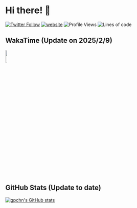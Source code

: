 # Hi there! 👋

[![Twitter Follow](https://img.shields.io/twitter/follow/gpchn?label=Follow)](https://twitter.com/intent/follow?screen_name=gpchn)
[![website](https://img.shields.io/badge/Website-46a2f1.svg?&style=flat-square&logo=Google-Chrome&logoColor=white&link=https://gpchn.252123.xyz/)](https://gpchn.252123.xyz/)
![Profile Views](http://img.shields.io/badge/Profile%20Views-878-blue)
![Lines of code](https://img.shields.io/badge/From%20Hello%20World%20I%27ve%20Written-6.8%20million%20lines%20of%20code-blue)

## WakaTime (Update on 2025/2/9)

<img src="https://wakatime.com/share/@d2b815da-b0b0-4453-9ce9-a2180d4af304/7db20e75-a755-4841-aff1-ca11b9fb01db.svg" height=10% />

## GitHub Stats (Update to date)

[![gpchn's GitHub stats](https://github-readme-stats.vercel.app/api?username=gpchn)](https://github.com/anuraghazra/github-readme-stats)
